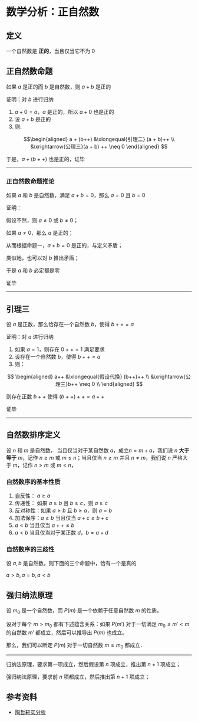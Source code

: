 # 数学分析：正自然数

[annotation]: <id> (686deead-7c74-4690-b4f6-b17460deac77)
[annotation]: <status> (public)
[annotation]: <create_time> (2020-03-18 23:40:35)
[annotation]: <category> (数学理论)
[annotation]: <comments> (false)
[annotation]: <topic> (数学分析)
[annotation]: <index> (3)
[annotation]: <url> (http://blog.ccyg.studio/article/686deead-7c74-4690-b4f6-b17460deac77)

<input class='mathjax align' value='left' type='hidden'/>

## 定义

一个自然数是 **正的**，当且仅当它不为 $0$

## 正自然数命题

如果 $a$ 是正的而 $b$ 是自然数，则 $a+b$ 是正的

证明：对 $b$ 进行归纳

1. $a + 0 = a$，$a$ 是正的，所以 $a + 0$ 也是正的
2. 设 $a + b$ 是正的
3. 则:

$$\begin{aligned}
a + (b++) &\xlongequal{引理二} (a + b)++ \\
&\xrightarrow{公理三}(a + b) ++ \neq 0 
\end{aligned}
$$

于是，$a + (b++)$ 也是正的，证毕

---

### 正自然数命题推论

如果 $a$ 和 $b$ 是自然数，满足 $a+ b = 0$，那么 $a=0$ 且 $b = 0$

证明：

假设不然，则 $a \neq 0$ 或 $b \neq 0$；

如果 $a \neq 0$，那么 $a$ 是正的；

从而根据命题一，$a + b = 0$ 是正的，与定义矛盾；

类似地，也可以对 $b$ 推出矛盾；

于是 $a$ 和 $b$ 必定都是零

证毕

---

## 引理三

设 $a$ 是正数，那么恰存在一个自然数 $b$，使得 $b++ =a$

证明：对 $a$ 进行归纳

1. 如果 $a = 1$，则存在 $0++ = 1$ 满足要求
2. 设存在一个自然数 $b$，使得 $b++ =a$
3. 则：

$$
\begin{aligned}
a++ &\xlongequal{假设代换} (b++)++ \\
&\xrightarrow{公理三}b++ \neq 0 \\
\end{aligned}
$$

则存在正数 $b++$ 使得 $(b++)++ = a++$

证毕

---

## 自然数排序定义

设 $n$ 和 $m$ 是自然数， 当且仅当对于某自然数 $a$，成立$n = m+a$，我们说 $n$ **大于等于** $m$，记作 $n \geqslant m$ 或 $m \leqslant n$；当且仅当 $n \geqslant m$ 并且 $n \neq m$，我们说 $n$ 严格大于 $m$，记作 $n > m$ 或 $m < n$，

### 自然数序的基本性质

1. 自反性： $a \geqslant a$
2. 传递性： 如果 $a \geqslant b$ 且 $b \geqslant c$，则 $a \geqslant c$
3. 反对称性：如果 $a \geqslant b$ 且 $b \geqslant a$，则 $a = b$
4. 加法保序：$a \geqslant b$ 当且仅当 $a + c \geqslant b + c$
5. $a < b$ 当且仅当 $a++ \leqslant b$
6. $a < b$ 当且仅当对于某正数 $d$，$b = a + d$

### 自然数序的三歧性

设 $a, b$ 是自然数，则下面的三个命题中，恰有一个是真的

$a > b, a = b, a < b$

## 强归纳法原理

设 $m_0$ 是一个自然数，而 $P(m)$ 是一个依赖于任意自然数 $m$ 的性质。

设对于每个 $m > m_0$ 都有下述蕴含关系：如果 $P(m')$ 对于一切满足 $m_0 \leqslant m'< m$ 的自然数 $m'$ 都成立，然后可以推导出 $P(m)$ 也成立。

那么，我们可以断定 $P(m)$ 对于一切自然数 $m \geqslant m_0$ 都成立．

---

归纳法原理，要求第一项成立，然后假设第 $n$ 项成立，推出第 $n+1$ 项成立；

强归纳法原理，要求前 $n$ 项都成立，然后推出第 $n + 1$ 项成立；

## 参考资料

- [陶哲轩实分析](https://book.douban.com/subject/3235486/)